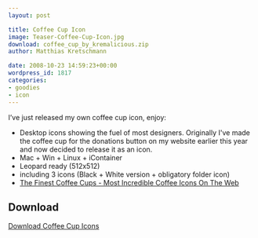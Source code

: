 ```yaml
---
layout: post

title: Coffee Cup Icon
image: Teaser-Coffee-Cup-Icon.jpg
download: coffee_cup_by_kremalicious.zip
author: Matthias Kretschmann

date: 2008-10-23 14:59:23+00:00
wordpress_id: 1817
categories:
- goodies
- icon
---
```


I’ve just released my own coffee cup icon, enjoy:
	
  * Desktop icons showing the fuel of most designers. Originally I've made the coffee cup for the donations button on my website earlier this year and now decided to release it as an icon.
  * Mac + Win + Linux + iContainer
  * Leopard ready (512x512)
  * including 3 icons (Black + White version + obligatory folder icon)
  * [The Finest Coffee Cups - Most Incredible Coffee Icons On The Web](http://www.kremalicious.com/2008/10/the-finest-coffee-cups-most-incredible-coffee-icons-on-the-web/)

## Download

<a class="btn btn-primary icon-download-alt" href="/media/coffee_cup_by_kremalicious.zip">Download Coffee Cup Icons</a>

